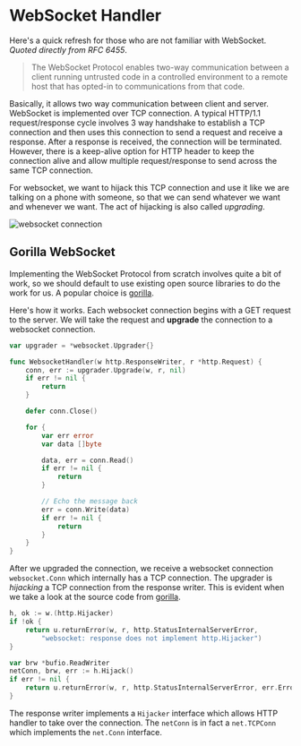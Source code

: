 # WebSocket Handler

Here's a quick refresh for those who are not familiar with WebSocket. _Quoted directly from RFC 6455_.

> The WebSocket Protocol enables two-way communication between a client running untrusted code in a controlled environment to a remote host that has opted-in to communications from that code.

Basically, it allows two way communication between client and server. WebSocket is implemented over TCP connection. A typical HTTP/1.1 request/response cycle involves 3 way handshake to establish a TCP connection and then uses this connection to send a request and receive a response. After a response is received, the connection will be terminated. However, there is a keep-alive option for HTTP header to keep the connection alive and allow multiple request/response to send across the same TCP connection.

For websocket, we want to hijack this TCP connection and use it like we are talking on a phone with someone, so that we can send whatever we want and whenever we want. The act of hijacking is also called _upgrading_.

![websocket connection](../.gitbook/assets/websocket_connection.png)

## Gorilla WebSocket

Implementing the WebSocket Protocol from scratch involves quite a bit of work, so we should default to use existing open source libraries to do the work for us. A popular choice is [gorilla](https://github.com/gorilla/websocket).

Here's how it works. Each websocket connection begins with a GET request to the server. We will take the request and **upgrade** the connection to a websocket connection.

```go
var upgrader = *websocket.Upgrader{}

func WebsocketHandler(w http.ResponseWriter, r *http.Request) {
    conn, err := upgrader.Upgrade(w, r, nil)
    if err != nil {
        return
    }

    defer conn.Close()

    for {
        var err error
        var data []byte

        data, err = conn.Read()
        if err != nil {
            return
        }

        // Echo the message back
        err = conn.Write(data)
        if err != nil {
            return
        }
    }
}
```

After we upgraded the connection, we receive a websocket connection `websocket.Conn` which internally has a TCP connection. The upgrader is _hijacking_ a TCP connection from the response writer. This is evident when we take a look at the source code from [gorilla](https://github.com/gorilla/websocket/blob/master/server.go#L178).

```go
h, ok := w.(http.Hijacker)
if !ok {
    return u.returnError(w, r, http.StatusInternalServerError,
        "websocket: response does not implement http.Hijacker")
}

var brw *bufio.ReadWriter
netConn, brw, err := h.Hijack()
if err != nil {
    return u.returnError(w, r, http.StatusInternalServerError, err.Error())
}
```

The response writer implements a `Hijacker` interface which allows HTTP handler to take over the connection. The `netConn` is in fact a `net.TCPConn` which implements the `net.Conn` interface.

